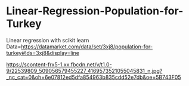 # Linear-Regression-Population-for-Turkey
Linear regression with scikit learn
Data=https://datamarket.com/data/set/3xj8/population-for-turkey#!ds=3xj8&display=line

https://scontent-frx5-1.xx.fbcdn.net/v/t1.0-9/22539809_509056579455227_4169573521055045831_n.jpg?_nc_cat=0&oh=6e07812ed5dfa854963b835cdd52e7db&oe=5B743F05
